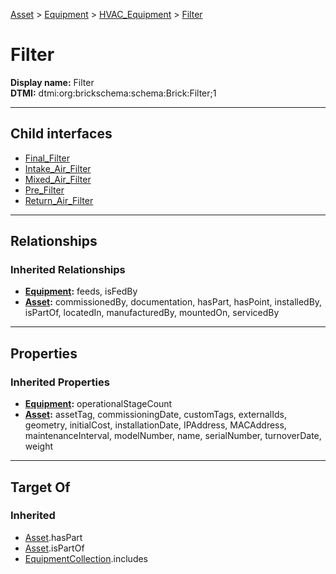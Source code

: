 [Asset](../../../Asset.md) > [Equipment](../../Equipment.md) > [HVAC_Equipment](../HVAC_Equipment.md) > [Filter](#)
# Filter

**Display name:** Filter<br />
**DTMI:** dtmi:org:brickschema:schema:Brick:Filter;1

---

## Child interfaces
* [Final_Filter](Final_Filter.md)
* [Intake_Air_Filter](Intake_Air_Filter.md)
* [Mixed_Air_Filter](Mixed_Air_Filter.md)
* [Pre_Filter](Pre_Filter.md)
* [Return_Air_Filter](Return_Air_Filter.md)

---

## Relationships
### Inherited Relationships
* **[Equipment](../../Equipment.md):** feeds, isFedBy
* **[Asset](../../../Asset.md):** commissionedBy, documentation, hasPart, hasPoint, installedBy, isPartOf, locatedIn, manufacturedBy, mountedOn, servicedBy

---

## Properties
### Inherited Properties
* **[Equipment](../../Equipment.md):** operationalStageCount
* **[Asset](../../../Asset.md):** assetTag, commissioningDate, customTags, externalIds, geometry, initialCost, installationDate, IPAddress, MACAddress, maintenanceInterval, modelNumber, name, serialNumber, turnoverDate, weight

---

## Target Of
### Inherited
* [Asset](../../../Asset.md).hasPart
* [Asset](../../../Asset.md).isPartOf
* [EquipmentCollection](../../../../Collection/AssetCollection/EquipmentCollection/EquipmentCollection.md).includes
